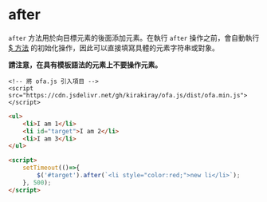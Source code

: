 # after

`after` 方法用於向目標元素的後面添加元素。在執行 `after` 操作之前，會自動執行 [$ 方法](../instance/dollar.md) 的初始化操作，因此可以直接填寫具體的元素字符串或對象。

**請注意，在具有模板語法的元素上不要操作元素。**

<html-viewer>

```
<!-- 將 ofa.js 引入項目 -->
<script src="https://cdn.jsdelivr.net/gh/kirakiray/ofa.js/dist/ofa.min.js"></script>
```

```html
<ul>
    <li>I am 1</li>
    <li id="target">I am 2</li>
    <li>I am 3</li>
</ul>

<script>
    setTimeout(()=>{
        $('#target').after(`<li style="color:red;">new li</li>`);
    }, 500);
</script>
```

</html-viewer>